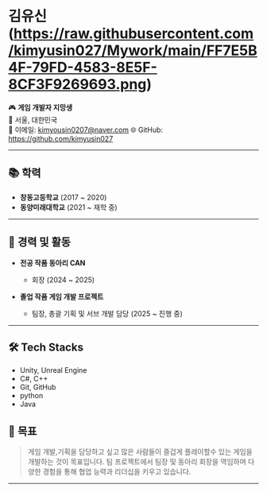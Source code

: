 # 김유신 (https://raw.githubusercontent.com/kimyusin027/Mywork/main/FF7E5B4F-79FD-4583-8E5F-8CF3F9269693.png)

🎮 **게임 개발자 지망생**  
📍 서울, 대한민국  
📧 이메일: kimyousin0207@naver.com 
🌐 GitHub: https://github.com/kimyusin027

---

## 📚 학력

- **창동고등학교** (2017 ~ 2020)  
- **동양미래대학교** (2021 ~ 재학 중)

---

## 💼 경력 및 활동

- **전공 작품 동아리 CAN**
  - 회장 (2024 ~ 2025)

- **졸업 작품 게임 개발 프로젝트**
  - 팀장, 총괄 기획 및 서브 개발 담당 (2025 ~ 진행 중)

---

## 🛠️ Tech Stacks

- Unity, Unreal Engine
- C#, C++
- Git, GitHub
- python
- Java


## 🌱 목표

> 게임 개발,기획을 담당하고 싶고 많은 사람들이 즐겁게 플레이할수 있는 게임을 개발하는 것이 목표입니다.
> 팀 프로젝트에서 팀장 및 동아리 회장을 역임하며 다양한 경험을 통해 협업 능력과 리더십을 키우고 있습니다.

---

